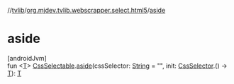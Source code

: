 //[tvlib](../../index.md)/[org.mjdev.tvlib.webscrapper.select.html5](index.md)/[aside](aside.md)

# aside

[androidJvm]\
fun &lt;[T](aside.md)&gt; [CssSelectable](../org.mjdev.tvlib.webscrapper.select/-css-selectable/index.md).[aside](aside.md)(cssSelector: [String](https://kotlinlang.org/api/latest/jvm/stdlib/kotlin/-string/index.html) = &quot;&quot;, init: [CssSelector](../org.mjdev.tvlib.webscrapper.select/-css-selector/index.md).() -&gt; [T](aside.md)): [T](aside.md)
